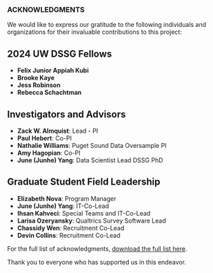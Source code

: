 ### ACKNOWLEDGMENTS

We would like to express our gratitude to the following individuals and organizations for their invaluable contributions to this project:

## 2024 UW DSSG Fellows
- **Felix Junior Appiah Kubi**
- **Brooke Kaye**
- **Jess Robinson**
- **Rebecca Schachtman**

## Investigators and Advisors
- **Zack W. Almquist**: Lead - PI
- **Paul Hebert**: Co-PI
- **Nathalie Williams**: Puget Sound Data Oversample PI
- **Amy Hagopian**: Co-PI
- **June (Junhe) Yang**: Data Scientist Lead DSSG PhD

## Graduate Student Field Leadership
- **Elizabeth Nova**: Program Manager
- **June (Junhe) Yang**: IT-Co-Lead
- **Ihsan Kahveci**: Special Teams and IT-Co-Lead
- **Larisa Ozeryansky**: Qualtrics Survey Software Lead
- **Chassidy Wen**: Recruitment Co-Lead
- **Devin Collins**: Recruitment Co-Lead

For the full list of acknowledgments, [download the full list here](https://docs.google.com/document/d/1S9i5ndeA2YcBaWJURdBkFeCPgnno8192cqSRnA-Pkwc/edit#heading=h.cxf5p43nrpzb).

Thank you to everyone who has supported us in this endeavor.

